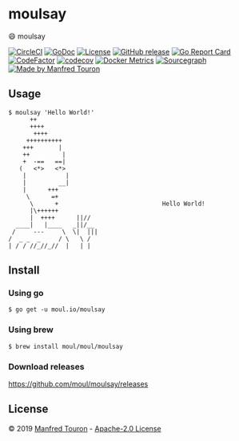 # moulsay

:smile: moulsay

[![CircleCI](https://circleci.com/gh/moul/moulsay.svg?style=shield)](https://circleci.com/gh/moul/moulsay)
[![GoDoc](https://godoc.org/moul.io/moulsay?status.svg)](https://godoc.org/moul.io/moulsay)
[![License](https://img.shields.io/github/license/moul/moulsay.svg)](https://github.com/moul/moulsay/blob/master/LICENSE)
[![GitHub release](https://img.shields.io/github/release/moul/moulsay.svg)](https://github.com/moul/moulsay/releases)
[![Go Report Card](https://goreportcard.com/badge/moul.io/moulsay)](https://goreportcard.com/report/moul.io/moulsay)
[![CodeFactor](https://www.codefactor.io/repository/github/moul/moulsay/badge)](https://www.codefactor.io/repository/github/moul/moulsay)
[![codecov](https://codecov.io/gh/moul/moulsay/branch/master/graph/badge.svg)](https://codecov.io/gh/moul/moulsay)
[![Docker Metrics](https://images.microbadger.com/badges/image/moul/moulsay.svg)](https://microbadger.com/images/moul/moulsay)
[![Sourcegraph](https://sourcegraph.com/github.com/moul/moulsay/-/badge.svg)](https://sourcegraph.com/github.com/moul/moulsay?badge)
[![Made by Manfred Touron](https://img.shields.io/badge/made%20by-Manfred%20Touron-blue.svg?style=flat)](https://manfred.life/)


## Usage

```console
$ moulsay 'Hello World!'
      ++
      ++++
       ++++
     ++++++++++
    +++       |
    ++         |
    +  -==   ==|
   (   <*>   <*>
    |           |
    |         __|
    |      +++
     \      =+
      \      +                             Hello World!
      |\++++++
      |  ++++      ||//
  ____|   |____   _||/__
 /     ---     \  \|  |||
/  _ _  _     / \   \ /
| / / //_//_//  |   | |
```

## Install

### Using go

```console
$ go get -u moul.io/moulsay
```

### Using brew

```console
$ brew install moul/moul/moulsay
```

### Download releases

https://github.com/moul/moulsay/releases

## License

© 2019 [Manfred Touron](https://manfred.life) -
[Apache-2.0 License](https://github.com/moul/moulsay/blob/master/LICENSE)
